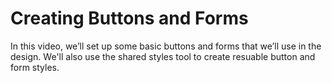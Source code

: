 # Creating Buttons and Forms

In this video, we’ll set up some basic buttons and forms that we’ll use in the design. 
We'll also use the shared styles tool to create resuable button and form styles.
